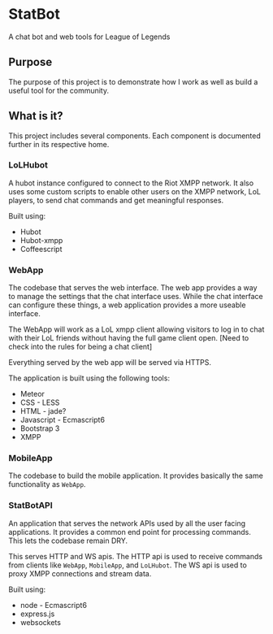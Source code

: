 # StatBot
A chat bot and web tools for League of Legends

## Purpose

The purpose of this project is to demonstrate how I work as well as build a useful tool for the community.

## What is it?

This project includes several components. Each component is documented further in its respective home.

### LoLHubot

A hubot instance configured to connect to the Riot XMPP network. It also uses some custom scripts to enable other users on the XMPP network, LoL players, to send chat commands and get meaningful responses.

Built using: 

* Hubot
* Hubot-xmpp
* Coffeescript


### WebApp

The codebase that serves the web interface. The web app provides a way to manage the settings that the chat interface uses. While the chat interface can configure these things, a web application provides a more useable interface. 

The WebApp will work as a LoL xmpp client allowing visitors to log in to chat with their LoL friends without having the full game client open. [Need to check into the rules for being a chat client]

Everything served by the web app will be served via HTTPS.

The application is built using the following tools:

* Meteor
* CSS - LESS
* HTML - jade?
* Javascript - Ecmascript6
* Bootstrap 3
* XMPP

### MobileApp

The codebase to build the mobile application. It provides basically the same functionality as `WebApp`.

### StatBotAPI

An application that serves the network APIs used by all the user facing applications. It provides a common end point for processing commands. This lets the codebase remain DRY. 

This serves HTTP and WS apis. The HTTP api is used to receive commands from clients like `WebApp`, `MobileApp`, and `LoLHubot`.  The WS api is used to proxy XMPP connections and stream data.

Built using:

* node - Ecmascript6
* express.js
* websockets
